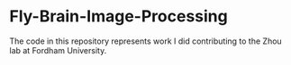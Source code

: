 # Fly-Brain-Image-Processing

The code in this repository represents work I did contributing to the Zhou lab at Fordham University.

